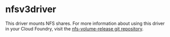 # nfsv3driver
This driver mounts NFS shares.  For more information about using this driver in your Cloud Foundry, visit the [nfs-volume-release git repository](https://github.com/cloudfoundry/nfs-volume-release).
